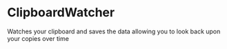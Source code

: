 # ClipboardWatcher
Watches your clipboard and saves the data allowing you to look back upon your copies over time
